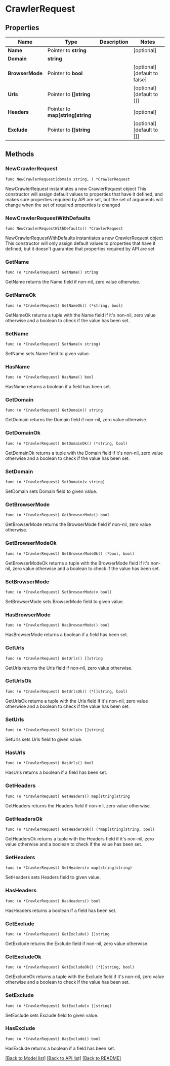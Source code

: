 # CrawlerRequest

## Properties

Name | Type | Description | Notes
------------ | ------------- | ------------- | -------------
**Name** | Pointer to **string** |  | [optional] 
**Domain** | **string** |  | 
**BrowserMode** | Pointer to **bool** |  | [optional] [default to false]
**Urls** | Pointer to **[]string** |  | [optional] [default to []]
**Headers** | Pointer to **map[string]string** |  | [optional] 
**Exclude** | Pointer to **[]string** |  | [optional] [default to []]

## Methods

### NewCrawlerRequest

`func NewCrawlerRequest(domain string, ) *CrawlerRequest`

NewCrawlerRequest instantiates a new CrawlerRequest object
This constructor will assign default values to properties that have it defined,
and makes sure properties required by API are set, but the set of arguments
will change when the set of required properties is changed

### NewCrawlerRequestWithDefaults

`func NewCrawlerRequestWithDefaults() *CrawlerRequest`

NewCrawlerRequestWithDefaults instantiates a new CrawlerRequest object
This constructor will only assign default values to properties that have it defined,
but it doesn't guarantee that properties required by API are set

### GetName

`func (o *CrawlerRequest) GetName() string`

GetName returns the Name field if non-nil, zero value otherwise.

### GetNameOk

`func (o *CrawlerRequest) GetNameOk() (*string, bool)`

GetNameOk returns a tuple with the Name field if it's non-nil, zero value otherwise
and a boolean to check if the value has been set.

### SetName

`func (o *CrawlerRequest) SetName(v string)`

SetName sets Name field to given value.

### HasName

`func (o *CrawlerRequest) HasName() bool`

HasName returns a boolean if a field has been set.

### GetDomain

`func (o *CrawlerRequest) GetDomain() string`

GetDomain returns the Domain field if non-nil, zero value otherwise.

### GetDomainOk

`func (o *CrawlerRequest) GetDomainOk() (*string, bool)`

GetDomainOk returns a tuple with the Domain field if it's non-nil, zero value otherwise
and a boolean to check if the value has been set.

### SetDomain

`func (o *CrawlerRequest) SetDomain(v string)`

SetDomain sets Domain field to given value.


### GetBrowserMode

`func (o *CrawlerRequest) GetBrowserMode() bool`

GetBrowserMode returns the BrowserMode field if non-nil, zero value otherwise.

### GetBrowserModeOk

`func (o *CrawlerRequest) GetBrowserModeOk() (*bool, bool)`

GetBrowserModeOk returns a tuple with the BrowserMode field if it's non-nil, zero value otherwise
and a boolean to check if the value has been set.

### SetBrowserMode

`func (o *CrawlerRequest) SetBrowserMode(v bool)`

SetBrowserMode sets BrowserMode field to given value.

### HasBrowserMode

`func (o *CrawlerRequest) HasBrowserMode() bool`

HasBrowserMode returns a boolean if a field has been set.

### GetUrls

`func (o *CrawlerRequest) GetUrls() []string`

GetUrls returns the Urls field if non-nil, zero value otherwise.

### GetUrlsOk

`func (o *CrawlerRequest) GetUrlsOk() (*[]string, bool)`

GetUrlsOk returns a tuple with the Urls field if it's non-nil, zero value otherwise
and a boolean to check if the value has been set.

### SetUrls

`func (o *CrawlerRequest) SetUrls(v []string)`

SetUrls sets Urls field to given value.

### HasUrls

`func (o *CrawlerRequest) HasUrls() bool`

HasUrls returns a boolean if a field has been set.

### GetHeaders

`func (o *CrawlerRequest) GetHeaders() map[string]string`

GetHeaders returns the Headers field if non-nil, zero value otherwise.

### GetHeadersOk

`func (o *CrawlerRequest) GetHeadersOk() (*map[string]string, bool)`

GetHeadersOk returns a tuple with the Headers field if it's non-nil, zero value otherwise
and a boolean to check if the value has been set.

### SetHeaders

`func (o *CrawlerRequest) SetHeaders(v map[string]string)`

SetHeaders sets Headers field to given value.

### HasHeaders

`func (o *CrawlerRequest) HasHeaders() bool`

HasHeaders returns a boolean if a field has been set.

### GetExclude

`func (o *CrawlerRequest) GetExclude() []string`

GetExclude returns the Exclude field if non-nil, zero value otherwise.

### GetExcludeOk

`func (o *CrawlerRequest) GetExcludeOk() (*[]string, bool)`

GetExcludeOk returns a tuple with the Exclude field if it's non-nil, zero value otherwise
and a boolean to check if the value has been set.

### SetExclude

`func (o *CrawlerRequest) SetExclude(v []string)`

SetExclude sets Exclude field to given value.

### HasExclude

`func (o *CrawlerRequest) HasExclude() bool`

HasExclude returns a boolean if a field has been set.


[[Back to Model list]](../README.md#documentation-for-models) [[Back to API list]](../README.md#documentation-for-api-endpoints) [[Back to README]](../README.md)



